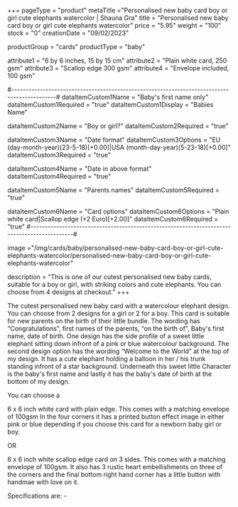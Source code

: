 +++
pageType = "product"
metaTitle ="Personalised new baby card boy or girl cute elephants watercolor | Shauna Gra"
title = "Personalised new baby card boy or girl cute elephants watercolor"
price = "5.95"
weight = "100"
stock = "0"
creationDate = "09/02/2023"

productGroup = "cards"
productType = "baby"

attribute1 = "6 by 6 inches, 15 by 15 cm" 
attribute2 = "Plain white card, 250 gsm"
attribute3 = "Scallop edge 300 gsm"
attribute4 = "Envelope included, 100 gsm"

#---------------------------------------------------------------------------------------------#
dataItemCustom1Name = "Baby's first name only"
dataItemCustom1Required = "true"
dataItemCustom1Display = "Babies Name"

dataItemCustom2Name = "Boy or girl?"
dataItemCustom2Required = "true"

dataItemCustom3Name = "Date format"
dataItemCustom3Options = "EU (day-month-year)(23-5-18)[+0.00]|USA (month-day-year)(5-23-18)[+0.00]"
dataItemCustom3Required = "true"

dataItemCustom4Name = "Date in above format"
dataItemCustom4Required = "true"

dataItemCustom5Name = "Parents names"
dataItemCustom5Required = "true"

dataItemCustom6Name = "Card options"
dataItemCustom6Options = "Plain white card|Scallop edge (+2 Euro)[+2.00]"
dataItemCustom6Required = "true"
#---------------------------------------------------------------------------------------------#
 
image ="/img/cards/baby/personalised-new-baby-card-boy-or-girl-cute-elephants-watercolor/personalised-new-baby-card-boy-or-girl-cute-elephants-watercolor"
 
description = "This is one of our cutest personalised new baby cards, suitable for a boy or girl, with striking colors and cute elephants. You can choose from 4 designs at checkout."
+++

The cutest personalised new baby card with a watercolour elephant design. You can choose from 2 designs for a girl or 2 for a boy. This card is suitable for new parents on the birth of their little bundle. The wording has “Congratulations”, first names of the parents, “on the birth of”, Baby's first name, date of birth. One design has the side profile of a sweet little elephant sitting down infront of a pink or blue watercolour background. The second design option has the wording “Welcome to the World” at the top of my design. It has a cute elephant holding a balloon in her / his trunk standing infront of a star background. Underneath this sweet little Character is the baby's first name and lastly it has the baby's date of birth at the bottom of my design.

You can choose a

6 x 6 inch white card with plain edge. This comes with a matching envelope of 100gsm In the four corners it has a printed button effect image in either pink or blue depending if you choose this card for a newborn baby girl or boy.

OR

6 x 6 inch white scallop edge card on 3 sides. This comes with a matching envelope of 100gsm. It also has 3 rustic heart embellishments on three of the corners and the final bottom right hand corner has a little button with handmae with love on it.

Specifications are: -
